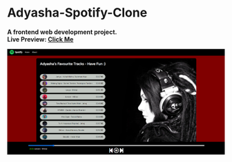 # Adyasha-Spotify-Clone

**A frontend web development project.**<br>
**Live Preview: [Click Me](https://adyasha-spotify-clone.netlify.app)** <br>

![](./readmeImg/spotify.png)
